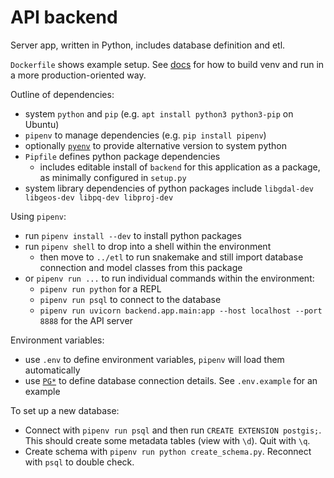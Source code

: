 # API backend

Server app, written in Python, includes database definition and etl.

`Dockerfile` shows example setup. See
[docs](https://pipenv.pypa.io/en/latest/basics/#pipenv-and-docker-containers)
for how to build venv and run in a more production-oriented way.

Outline of dependencies:
- system `python` and `pip` (e.g. `apt install python3 python3-pip` on Ubuntu)
- `pipenv` to manage dependencies (e.g. `pip install pipenv`)
- optionally [`pyenv`](https://github.com/pyenv/pyenv) to provide alternative
  version to system python
- `Pipfile` defines python package dependencies
  - includes editable install of `backend` for this application as a package, as
    minimally configured in `setup.py`
- system library dependencies of python packages include
  `libgdal-dev libgeos-dev libpq-dev libproj-dev`

Using `pipenv`:
- run `pipenv install --dev` to install python packages
- run `pipenv shell` to drop into a shell within the environment
  - then move to `../etl` to run snakemake and still import database connection
    and model classes from this package
- or `pipenv run ...` to run individual commands within the environment:
  - `pipenv run python` for a REPL
  - `pipenv run psql` to connect to the database
  - `pipenv run uvicorn backend.app.main:app --host localhost --port 8888`
    for the API server

Environment variables:
- use `.env` to define environment variables, `pipenv` will load them
  automatically
- use [`PG*`](https://www.postgresql.org/docs/current/libpq-envars.html) to
  define database connection details. See `.env.example` for an example

To set up a new database:
- Connect with `pipenv run psql` and then run `CREATE EXTENSION postgis;`. This
  should create some metadata tables (view with `\d`). Quit with `\q`.
- Create schema with `pipenv run python create_schema.py`. Reconnect with `psql`
  to double check.
